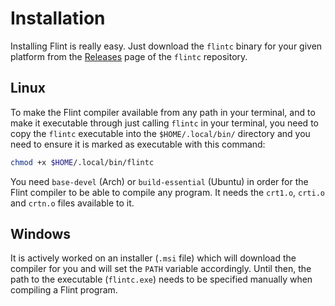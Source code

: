 # Installation

Installing Flint is really easy. Just download the `flintc` binary for your given platform from the [Releases](https://github.com/flint-lang/flintc/releases) page of the `flintc` repository.

## Linux

To make the Flint compiler available from any path in your terminal, and to make it executable through just calling `flintc` in your terminal, you need to copy the `flintc` executable into the `$HOME/.local/bin/` directory and you need to ensure it is marked as executable with this command:

```sh
chmod +x $HOME/.local/bin/flintc
```

You need `base-devel` (Arch) or `build-essential` (Ubuntu) in order for the Flint compiler to be able to compile any program. It needs the `crt1.o`, `crti.o` and `crtn.o` files available to it.

## Windows

It is actively worked on an installer (`.msi` file) which will download the compiler for you and will set the `PATH` variable accordingly. Until then, the path to the executable (`flintc.exe`) needs to be specified manually when compiling a Flint program.


